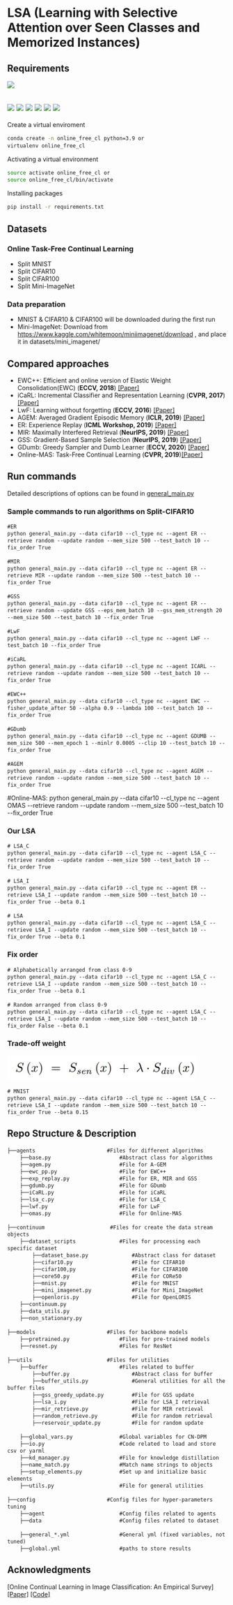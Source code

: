 # LSA (Learning with Selective Attention over Seen Classes and Memorized Instances)
## Requirements
![](https://img.shields.io/badge/python-3.9-green.svg)

![](https://img.shields.io/badge/torch-1.10.0+cu113-blue.svg) 
![](https://img.shields.io/badge/torchvision==0.11.1+cu113-blue.svg)
![](https://img.shields.io/badge/PyYAML==6.0-blue.svg)
![](https://img.shields.io/badge/scikit_learn==1.0.1-blue.svg)
![](https://img.shields.io/badge/numpy==1.20.3-blue.svg)
![](https://img.shields.io/badge/scipy==1.6.1-blue.svg)
----
Create a virtual enviroment
```sh
conda create -n online_free_cl python=3.9 or
virtualenv online_free_cl
```
Activating a virtual environment
```sh
source activate online_free_cl or
source online_free_cl/bin/activate
```
Installing packages
```sh
pip install -r requirements.txt
```

## Datasets 
### Online Task-Free Continual Learning
- Split MNIST
- Split CIFAR10
- Split CIFAR100
- Split Mini-ImageNet

### Data preparation
- MNIST & CIFAR10 & CIFAR100 will be downloaded during the first run
- Mini-ImageNet: Download from https://www.kaggle.com/whitemoon/miniimagenet/download , and place it in datasets/mini_imagenet/

## Compared approaches

* EWC++: Efficient and online version of Elastic Weight Consolidation(EWC) (**ECCV, 2018**) [[Paper]](http://arxiv-export-lb.library.cornell.edu/abs/1801.10112)
* iCaRL: Incremental Classifier and Representation Learning (**CVPR, 2017**) [[Paper]](https://arxiv.org/abs/1611.07725)
* LwF: Learning without forgetting (**ECCV, 2016**) [[Paper]](https://link.springer.com/chapter/10.1007/978-3-319-46493-0_37)
* AGEM: Averaged Gradient Episodic Memory (**ICLR, 2019**) [[Paper]](https://openreview.net/forum?id=Hkf2_sC5FX)
* ER: Experience Replay (**ICML Workshop, 2019**) [[Paper]](https://arxiv.org/abs/1902.10486)
* MIR: Maximally Interfered Retrieval (**NeurIPS, 2019**) [[Paper]](https://proceedings.neurips.cc/paper/2019/hash/15825aee15eb335cc13f9b559f166ee8-Abstract.html)
* GSS: Gradient-Based Sample Selection (**NeurIPS, 2019**) [[Paper]](https://arxiv.org/pdf/1903.08671.pdf)
* GDumb: Greedy Sampler and Dumb Learner (**ECCV, 2020**) [[Paper]](https://www.robots.ox.ac.uk/~tvg/publications/2020/gdumb.pdf)
* Online-MAS: Task-Free Continual Learning (**CVPR, 2019**)[[Paper]](https://openaccess.thecvf.com/content_CVPR_2019/papers/Aljundi_Task-Free_Continual_Learning_CVPR_2019_paper.pdf)

## Run commands
Detailed descriptions of options can be found in [general_main.py](general_main.py)

### Sample commands to run algorithms on Split-CIFAR10
```shell
#ER
python general_main.py --data cifar10 --cl_type nc --agent ER --retrieve random --update random --mem_size 500 --test_batch 10 --fix_order True

#MIR
python general_main.py --data cifar10 --cl_type nc --agent ER --retrieve MIR --update random --mem_size 500 --test_batch 10 --fix_order True

#GSS
python general_main.py --data cifar10 --cl_type nc --agent ER --retrieve random --update GSS --eps_mem_batch 10 --gss_mem_strength 20 --mem_size 500 --test_batch 10 --fix_order True

#LwF
python general_main.py --data cifar10 --cl_type nc --agent LWF --test_batch 10 --fix_order True

#iCaRL
python general_main.py --data cifar10 --cl_type nc --agent ICARL --retrieve random --update random --mem_size 500 --test_batch 10 --fix_order True

#EWC++
python general_main.py --data cifar10 --cl_type nc --agent EWC --fisher_update_after 50 --alpha 0.9 --lambda 100 --test_batch 10 --fix_order True

#GDumb
python general_main.py --data cifar10 --cl_type nc --agent GDUMB --mem_size 500 --mem_epoch 1 --minlr 0.0005 --clip 10 --test_batch 10 --fix_order True

#AGEM
python general_main.py --data cifar10 --cl_type nc --agent AGEM --retrieve random --update random --mem_size 500 --test_batch 10 --fix_order True
```
#Online-MAS:
python general_main.py --data cifar10 --cl_type nc --agent OMAS --retrieve random --update random --mem_size 500 --test_batch 10 --fix_order True

### Our LSA
```shell
# LSA_C
python general_main.py --data cifar10 --cl_type nc --agent LSA_C --retrieve random --update random --mem_size 500 --test_batch 10 --fix_order True

# LSA_I
python general_main.py --data cifar10 --cl_type nc --agent ER --retrieve LSA_I --update random --mem_size 500 --test_batch 10 --fix_order True --beta 0.1

# LSA
python general_main.py --data cifar10 --cl_type nc --agent LSA_C --retrieve LSA_I --update random --mem_size 500 --test_batch 10 --fix_order True --beta 0.1
```

### Fix order
```shell
# Alphabetically arranged from class 0-9
python general_main.py --data cifar10 --cl_type nc --agent LSA_C --retrieve LSA_I --update random --mem_size 500 --test_batch 10 --fix_order True --beta 0.1

# Random arranged from class 0-9
python general_main.py --data cifar10 --cl_type nc --agent LSA_C --retrieve LSA_I --update random --mem_size 500 --test_batch 10 --fix_order False --beta 0.1
```

### Trade-off weight
![](eq8.jpg)

```shell
# MNIST 
python general_main.py --data cifar10 --cl_type nc --agent LSA_C --retrieve LSA_I --update random --mem_size 500 --test_batch 10 --fix_order True --beta 0.15
```

## Repo Structure & Description
    ├──agents                       #Files for different algorithms
        ├──base.py                      #Abstract class for algorithms
        ├──agem.py                      #File for A-GEM
        ├──ewc_pp.py                    #File for EWC++
        ├──exp_replay.py                #File for ER, MIR and GSS
        ├──gdumb.py                     #File for GDumb
        ├──iCaRL.py                     #File for iCaRL
        ├──lsa_c.py                     #File for LSA_C
        ├──lwf.py                       #File for LwF
        ├──omas.py                      #File for Online-MAS

    ├──continuum                     #Files for create the data stream objects
        ├──dataset_scripts              #Files for processing each specific dataset
            ├──dataset_base.py              #Abstract class for dataset
            ├──cifar10.py                   #File for CIFAR10
            ├──cifar100,py                  #File for CIFAR100
            ├──core50.py                    #File for CORe50
            ├──mnist.py                     #File for MNIST
            ├──mini_imagenet.py             #File for Mini_ImageNet
            ├──openloris.py                 #File for OpenLORIS
        ├──continuum.py             
        ├──data_utils.py
        ├──non_stationary.py

    ├──models                       #Files for backbone models
        ├──pretrained.py                #Files for pre-trained models
        ├──resnet.py                    #Files for ResNet

    ├──utils                        #Files for utilities
        ├──buffer                       #Files related to buffer
            ├──buffer.py                    #Abstract class for buffer
            ├──buffer_utils.py              #General utilities for all the buffer files
            ├──gss_greedy_update.py         #File for GSS update
            ├──lsa_i.py                     #File for LSA_I retrieval
            ├──mir_retrieve.py              #File for MIR retrieval
            ├──random_retrieve.py           #File for random retrieval
            ├──reservoir_update.py          #File for random update

        ├──global_vars.py               #Global variables for CN-DPM
        ├──io.py                        #Code related to load and store csv or yarml
        ├──kd_manager.py                #File for knowledge distillation
        ├──name_match.py                #Match name strings to objects 
        ├──setup_elements.py            #Set up and initialize basic elements
        ├──utils.py                     #File for general utilities

    ├──config                       #Config files for hyper-parameters tuning
        ├──agent                        #Config files related to agents
        ├──data                         #Config files related to dataset

        ├──general_*.yml                #General yml (fixed variables, not tuned)
        ├──global.yml                   #paths to store results 

## Acknowledgments
[Online Continual Learning in Image Classification: An Empirical Survey] [[Paper]](https://authors.elsevier.com/a/1e1YV3INukGu7J) [[Code]](https://github.com/RaptorMai/online-continual-learning/)
